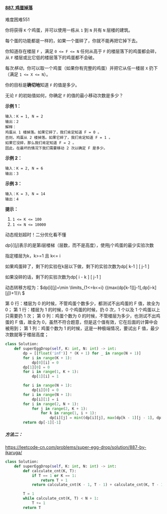 #### [887. 鸡蛋掉落](https://leetcode-cn.com/problems/super-egg-drop/)

难度困难551

你将获得 `K` 个鸡蛋，并可以使用一栋从 `1` 到 `N` 共有 `N` 层楼的建筑。

每个蛋的功能都是一样的，如果一个蛋碎了，你就不能再把它掉下去。

你知道存在楼层 `F` ，满足 `0 <= F <= N` 任何从高于 `F` 的楼层落下的鸡蛋都会碎，从 `F` 楼层或比它低的楼层落下的鸡蛋都不会破。

每次*移动*，你可以取一个鸡蛋（如果你有完整的鸡蛋）并把它从任一楼层 `X` 扔下（满足 `1 <= X <= N`）。

你的目标是**确切地**知道 `F` 的值是多少。

无论 `F` 的初始值如何，你确定 `F` 的值的最小移动次数是多少？

 



**示例 1：**

```
输入：K = 1, N = 2
输出：2
解释：
鸡蛋从 1 楼掉落。如果它碎了，我们肯定知道 F = 0 。
否则，鸡蛋从 2 楼掉落。如果它碎了，我们肯定知道 F = 1 。
如果它没碎，那么我们肯定知道 F = 2 。
因此，在最坏的情况下我们需要移动 2 次以确定 F 是多少。
```

**示例 2：**

```
输入：K = 2, N = 6
输出：3
```

**示例 3：**

```
输入：K = 3, N = 14
输出：4
```

 

**提示：**

1. `1 <= K <= 100`
2. `1 <= N <= 10000`



动态规划超时！二分优化看不懂

$dp[i][j]$表示的是第i层楼梯（层数，而不是高度），使用j个鸡蛋的最少实验次数

指定楼层为k，k>=1 且 k<= i

如果鸡蛋碎了，剩下的实验在k层以下做，剩下的实验次数为dp[ k-1 ] [ j-1 ]

如果没碎的话，剩下的实验次数为dp[ i - k ] [ j-1 ]



动态转移方程为：$dp[i][j]=\min \limits_{1<=k<=i} {(max(dp[k-1][j-1],dp[i-k][j])+1)}\ $

第 0 行：楼层为 0 的时候，不管鸡蛋个数多少，都测试不出鸡蛋的 F 值，故全为 0；
第 1 行：楼层为 1 的时候，0 个鸡蛋的时候，扔 0 次，1 个以及 1 个鸡蛋以上只需要扔 1 次；
第 0 列：鸡蛋个数为 0 的时候，不管楼层为多少，也测试不出鸡蛋的 F 值，故全为 0，虽然不符合题意，但是这个值有效，它在后面的计算中会被用到；
第 1 列：鸡蛋个数为 1 的时候，这是一种极端情况，要试出 F 值，最少次数就等于楼层高度；

```python
class Solution:
    def superEggDrop(self, K: int, N: int) -> int:
        dp = [[float('inf')] * (K + 1) for _ in range(N + 1)]
        for i in range(K + 1):
            dp[0][i] = 0
        dp[1][0] = 0
        for i in range(1, K + 1):
            dp[1][i] = 1

        for i in range(N + 1):
            dp[i][0] = 0
        for i in range(N + 1):
            dp[i][1] = i
        for i in range(2, N + 1):
            for j in range(2, K + 1):
                for k in range(1, i + 1):
                    dp[i][j] = min((dp[i][j], max(dp[k - 1][j - 1], dp[i - k][j]) + 1))
        return dp[-1][-1]

```





##### 方法二：

https://leetcode-cn.com/problems/super-egg-drop/solution/887-by-ikaruga/

```python
class Solution:
    def superEggDrop(self, K: int, N: int) -> int:
        def calculate_cnt(K, T):
            if T == 1 or K == 1:
                return T + 1
            return calculate_cnt(K - 1, T - 1) + calculate_cnt(K, T - 1)

        T = 1
        while calculate_cnt(K, T) < N + 1:
            T += 1
        return T
```

